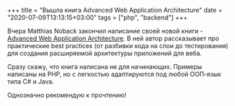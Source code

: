 +++
title = "Вышла книга Advanced Web Application Architecture"
date = "2020-07-09T13:13:15+03:00"
tags = ["php", "backend"]
+++

Вчера Matthias Noback закончил написание своей новой книги - [Advanced Web Application Architecture](https://leanpub.com/web-application-architecture/).
В ней автор рассказывает про практические best practices (от разбивки кода на слои до тестирования) для создания
расширяемой архитектуры приложений для веба.

Сразу скажу, что книга написана не для начинающих. Примеры написаны на PHP, но с легкостью адаптируются под любой
ООП-язык типа C# и Java.

Однозначно рекомендую к прочтению! 
